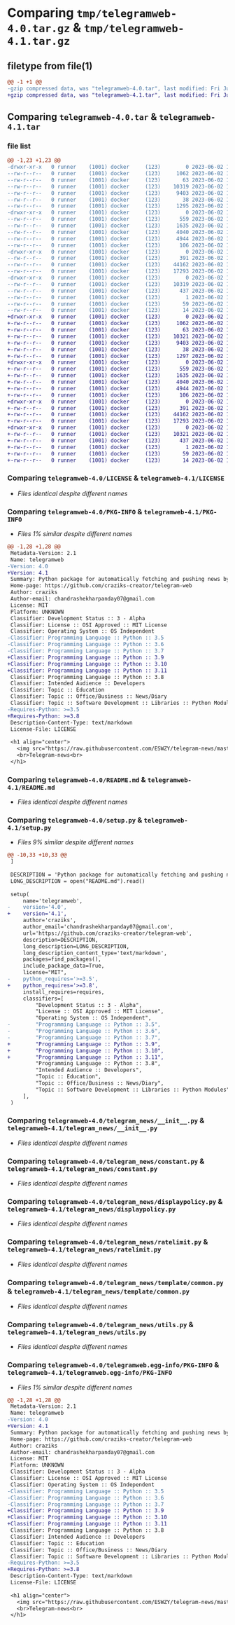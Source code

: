 # Comparing `tmp/telegramweb-4.0.tar.gz` & `tmp/telegramweb-4.1.tar.gz`

## filetype from file(1)

```diff
@@ -1 +1 @@
-gzip compressed data, was "telegramweb-4.0.tar", last modified: Fri Jun  2 10:59:11 2023, max compression
+gzip compressed data, was "telegramweb-4.1.tar", last modified: Fri Jun  2 11:07:28 2023, max compression
```

## Comparing `telegramweb-4.0.tar` & `telegramweb-4.1.tar`

### file list

```diff
@@ -1,23 +1,23 @@
-drwxr-xr-x   0 runner    (1001) docker     (123)        0 2023-06-02 10:59:11.072016 telegramweb-4.0/
--rw-r--r--   0 runner    (1001) docker     (123)     1062 2023-06-02 10:58:52.000000 telegramweb-4.0/LICENSE
--rw-r--r--   0 runner    (1001) docker     (123)       63 2023-06-02 10:58:52.000000 telegramweb-4.0/MANIFEST.in
--rw-r--r--   0 runner    (1001) docker     (123)    10319 2023-06-02 10:59:11.072016 telegramweb-4.0/PKG-INFO
--rw-r--r--   0 runner    (1001) docker     (123)     9403 2023-06-02 10:58:52.000000 telegramweb-4.0/README.md
--rw-r--r--   0 runner    (1001) docker     (123)       38 2023-06-02 10:59:11.072016 telegramweb-4.0/setup.cfg
--rw-r--r--   0 runner    (1001) docker     (123)     1295 2023-06-02 10:58:52.000000 telegramweb-4.0/setup.py
-drwxr-xr-x   0 runner    (1001) docker     (123)        0 2023-06-02 10:59:11.072016 telegramweb-4.0/telegram_news/
--rw-r--r--   0 runner    (1001) docker     (123)      559 2023-06-02 10:58:52.000000 telegramweb-4.0/telegram_news/__init__.py
--rw-r--r--   0 runner    (1001) docker     (123)     1635 2023-06-02 10:58:52.000000 telegramweb-4.0/telegram_news/constant.py
--rw-r--r--   0 runner    (1001) docker     (123)     4040 2023-06-02 10:58:52.000000 telegramweb-4.0/telegram_news/displaypolicy.py
--rw-r--r--   0 runner    (1001) docker     (123)     4944 2023-06-02 10:58:52.000000 telegramweb-4.0/telegram_news/ratelimit.py
--rw-r--r--   0 runner    (1001) docker     (123)      106 2023-06-02 10:58:52.000000 telegramweb-4.0/telegram_news/table.sql
-drwxr-xr-x   0 runner    (1001) docker     (123)        0 2023-06-02 10:59:11.072016 telegramweb-4.0/telegram_news/template/
--rw-r--r--   0 runner    (1001) docker     (123)      391 2023-06-02 10:58:52.000000 telegramweb-4.0/telegram_news/template/__init__.py
--rw-r--r--   0 runner    (1001) docker     (123)    44162 2023-06-02 10:58:52.000000 telegramweb-4.0/telegram_news/template/common.py
--rw-r--r--   0 runner    (1001) docker     (123)    17293 2023-06-02 10:58:52.000000 telegramweb-4.0/telegram_news/utils.py
-drwxr-xr-x   0 runner    (1001) docker     (123)        0 2023-06-02 10:59:11.072016 telegramweb-4.0/telegramweb.egg-info/
--rw-r--r--   0 runner    (1001) docker     (123)    10319 2023-06-02 10:59:11.000000 telegramweb-4.0/telegramweb.egg-info/PKG-INFO
--rw-r--r--   0 runner    (1001) docker     (123)      437 2023-06-02 10:59:11.000000 telegramweb-4.0/telegramweb.egg-info/SOURCES.txt
--rw-r--r--   0 runner    (1001) docker     (123)        1 2023-06-02 10:59:11.000000 telegramweb-4.0/telegramweb.egg-info/dependency_links.txt
--rw-r--r--   0 runner    (1001) docker     (123)       59 2023-06-02 10:59:11.000000 telegramweb-4.0/telegramweb.egg-info/requires.txt
--rw-r--r--   0 runner    (1001) docker     (123)       14 2023-06-02 10:59:11.000000 telegramweb-4.0/telegramweb.egg-info/top_level.txt
+drwxr-xr-x   0 runner    (1001) docker     (123)        0 2023-06-02 11:07:28.294269 telegramweb-4.1/
+-rw-r--r--   0 runner    (1001) docker     (123)     1062 2023-06-02 11:07:12.000000 telegramweb-4.1/LICENSE
+-rw-r--r--   0 runner    (1001) docker     (123)       63 2023-06-02 11:07:12.000000 telegramweb-4.1/MANIFEST.in
+-rw-r--r--   0 runner    (1001) docker     (123)    10321 2023-06-02 11:07:28.294269 telegramweb-4.1/PKG-INFO
+-rw-r--r--   0 runner    (1001) docker     (123)     9403 2023-06-02 11:07:12.000000 telegramweb-4.1/README.md
+-rw-r--r--   0 runner    (1001) docker     (123)       38 2023-06-02 11:07:28.294269 telegramweb-4.1/setup.cfg
+-rw-r--r--   0 runner    (1001) docker     (123)     1297 2023-06-02 11:07:12.000000 telegramweb-4.1/setup.py
+drwxr-xr-x   0 runner    (1001) docker     (123)        0 2023-06-02 11:07:28.294269 telegramweb-4.1/telegram_news/
+-rw-r--r--   0 runner    (1001) docker     (123)      559 2023-06-02 11:07:12.000000 telegramweb-4.1/telegram_news/__init__.py
+-rw-r--r--   0 runner    (1001) docker     (123)     1635 2023-06-02 11:07:12.000000 telegramweb-4.1/telegram_news/constant.py
+-rw-r--r--   0 runner    (1001) docker     (123)     4040 2023-06-02 11:07:12.000000 telegramweb-4.1/telegram_news/displaypolicy.py
+-rw-r--r--   0 runner    (1001) docker     (123)     4944 2023-06-02 11:07:12.000000 telegramweb-4.1/telegram_news/ratelimit.py
+-rw-r--r--   0 runner    (1001) docker     (123)      106 2023-06-02 11:07:12.000000 telegramweb-4.1/telegram_news/table.sql
+drwxr-xr-x   0 runner    (1001) docker     (123)        0 2023-06-02 11:07:28.294269 telegramweb-4.1/telegram_news/template/
+-rw-r--r--   0 runner    (1001) docker     (123)      391 2023-06-02 11:07:12.000000 telegramweb-4.1/telegram_news/template/__init__.py
+-rw-r--r--   0 runner    (1001) docker     (123)    44162 2023-06-02 11:07:12.000000 telegramweb-4.1/telegram_news/template/common.py
+-rw-r--r--   0 runner    (1001) docker     (123)    17293 2023-06-02 11:07:12.000000 telegramweb-4.1/telegram_news/utils.py
+drwxr-xr-x   0 runner    (1001) docker     (123)        0 2023-06-02 11:07:28.294269 telegramweb-4.1/telegramweb.egg-info/
+-rw-r--r--   0 runner    (1001) docker     (123)    10321 2023-06-02 11:07:28.000000 telegramweb-4.1/telegramweb.egg-info/PKG-INFO
+-rw-r--r--   0 runner    (1001) docker     (123)      437 2023-06-02 11:07:28.000000 telegramweb-4.1/telegramweb.egg-info/SOURCES.txt
+-rw-r--r--   0 runner    (1001) docker     (123)        1 2023-06-02 11:07:28.000000 telegramweb-4.1/telegramweb.egg-info/dependency_links.txt
+-rw-r--r--   0 runner    (1001) docker     (123)       59 2023-06-02 11:07:28.000000 telegramweb-4.1/telegramweb.egg-info/requires.txt
+-rw-r--r--   0 runner    (1001) docker     (123)       14 2023-06-02 11:07:28.000000 telegramweb-4.1/telegramweb.egg-info/top_level.txt
```

### Comparing `telegramweb-4.0/LICENSE` & `telegramweb-4.1/LICENSE`

 * *Files identical despite different names*

### Comparing `telegramweb-4.0/PKG-INFO` & `telegramweb-4.1/PKG-INFO`

 * *Files 1% similar despite different names*

```diff
@@ -1,28 +1,28 @@
 Metadata-Version: 2.1
 Name: telegramweb
-Version: 4.0
+Version: 4.1
 Summary: Python package for automatically fetching and pushing news by Telegram.
 Home-page: https://github.com/craziks-creator/telegram-web
 Author: craziks
 Author-email: chandrashekharpanday07@gmail.com
 License: MIT
 Platform: UNKNOWN
 Classifier: Development Status :: 3 - Alpha
 Classifier: License :: OSI Approved :: MIT License
 Classifier: Operating System :: OS Independent
-Classifier: Programming Language :: Python :: 3.5
-Classifier: Programming Language :: Python :: 3.6
-Classifier: Programming Language :: Python :: 3.7
+Classifier: Programming Language :: Python :: 3.9
+Classifier: Programming Language :: Python :: 3.10
+Classifier: Programming Language :: Python :: 3.11
 Classifier: Programming Language :: Python :: 3.8
 Classifier: Intended Audience :: Developers
 Classifier: Topic :: Education
 Classifier: Topic :: Office/Business :: News/Diary
 Classifier: Topic :: Software Development :: Libraries :: Python Modules
-Requires-Python: >=3.5
+Requires-Python: >=3.8
 Description-Content-Type: text/markdown
 License-File: LICENSE
 
 <h1 align="center">
   <img src="https://raw.githubusercontent.com/ESWZY/telegram-news/master/docs/images/banner.png" alt="Telegram-news">
   <br>Telegram-news<br>
 </h1>
```

### Comparing `telegramweb-4.0/README.md` & `telegramweb-4.1/README.md`

 * *Files identical despite different names*

### Comparing `telegramweb-4.0/setup.py` & `telegramweb-4.1/setup.py`

 * *Files 9% similar despite different names*

```diff
@@ -10,33 +10,33 @@
 ]
 
 DESCRIPTION = 'Python package for automatically fetching and pushing news by Telegram.'
 LONG_DESCRIPTION = open("README.md").read()
 
 setup(
     name='telegramweb',
-    version='4.0',
+    version='4.1',
     author='craziks',
     author_email='chandrashekharpanday07@gmail.com',
     url='https://github.com/craziks-creator/telegram-web',
     description=DESCRIPTION,
     long_description=LONG_DESCRIPTION,
     long_description_content_type='text/markdown',
     packages=find_packages(),
     include_package_data=True,
     license="MIT",
-    python_requires='>=3.5',
+    python_requires='>=3.8',
     install_requires=requires,
     classifiers=[
         "Development Status :: 3 - Alpha",
         "License :: OSI Approved :: MIT License",
         "Operating System :: OS Independent",
-        "Programming Language :: Python :: 3.5",
-        "Programming Language :: Python :: 3.6",
-        "Programming Language :: Python :: 3.7",
+        "Programming Language :: Python :: 3.9",
+        "Programming Language :: Python :: 3.10",
+        "Programming Language :: Python :: 3.11",
         "Programming Language :: Python :: 3.8",
         "Intended Audience :: Developers",
         "Topic :: Education",
         "Topic :: Office/Business :: News/Diary",
         "Topic :: Software Development :: Libraries :: Python Modules",
     ],
 )
```

### Comparing `telegramweb-4.0/telegram_news/__init__.py` & `telegramweb-4.1/telegram_news/__init__.py`

 * *Files identical despite different names*

### Comparing `telegramweb-4.0/telegram_news/constant.py` & `telegramweb-4.1/telegram_news/constant.py`

 * *Files identical despite different names*

### Comparing `telegramweb-4.0/telegram_news/displaypolicy.py` & `telegramweb-4.1/telegram_news/displaypolicy.py`

 * *Files identical despite different names*

### Comparing `telegramweb-4.0/telegram_news/ratelimit.py` & `telegramweb-4.1/telegram_news/ratelimit.py`

 * *Files identical despite different names*

### Comparing `telegramweb-4.0/telegram_news/template/common.py` & `telegramweb-4.1/telegram_news/template/common.py`

 * *Files identical despite different names*

### Comparing `telegramweb-4.0/telegram_news/utils.py` & `telegramweb-4.1/telegram_news/utils.py`

 * *Files identical despite different names*

### Comparing `telegramweb-4.0/telegramweb.egg-info/PKG-INFO` & `telegramweb-4.1/telegramweb.egg-info/PKG-INFO`

 * *Files 1% similar despite different names*

```diff
@@ -1,28 +1,28 @@
 Metadata-Version: 2.1
 Name: telegramweb
-Version: 4.0
+Version: 4.1
 Summary: Python package for automatically fetching and pushing news by Telegram.
 Home-page: https://github.com/craziks-creator/telegram-web
 Author: craziks
 Author-email: chandrashekharpanday07@gmail.com
 License: MIT
 Platform: UNKNOWN
 Classifier: Development Status :: 3 - Alpha
 Classifier: License :: OSI Approved :: MIT License
 Classifier: Operating System :: OS Independent
-Classifier: Programming Language :: Python :: 3.5
-Classifier: Programming Language :: Python :: 3.6
-Classifier: Programming Language :: Python :: 3.7
+Classifier: Programming Language :: Python :: 3.9
+Classifier: Programming Language :: Python :: 3.10
+Classifier: Programming Language :: Python :: 3.11
 Classifier: Programming Language :: Python :: 3.8
 Classifier: Intended Audience :: Developers
 Classifier: Topic :: Education
 Classifier: Topic :: Office/Business :: News/Diary
 Classifier: Topic :: Software Development :: Libraries :: Python Modules
-Requires-Python: >=3.5
+Requires-Python: >=3.8
 Description-Content-Type: text/markdown
 License-File: LICENSE
 
 <h1 align="center">
   <img src="https://raw.githubusercontent.com/ESWZY/telegram-news/master/docs/images/banner.png" alt="Telegram-news">
   <br>Telegram-news<br>
 </h1>
```

